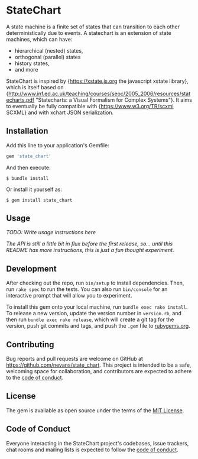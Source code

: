 # StateChart

A state machine is a finite set of states that can transition to each other
deterministically due to events.  A statechart is an extension of state
machines, which can have:
* hierarchical (nested) states,
* orthogonal (parallel) states
* history states,
* and more

StateChart is inspired by {https://xstate.js.org the javascript xstate library},
which is itself based on
{http://www.inf.ed.ac.uk/teaching/courses/seoc/2005_2006/resources/statecharts.pdf
"Statecharts: a Visual Formalism for Complex Systems"}. It aims to eventually be
fully compatible with {https://www.w3.org/TR/scxml SCXML} and with xchart JSON
serialization.

## Installation

Add this line to your application's Gemfile:

```ruby
gem 'state_chart'
```

And then execute:

    $ bundle install

Or install it yourself as:

    $ gem install state_chart

## Usage

_TODO: Write usage instructions here_

_The API is still a little bit in flux before the first release, so... until
this README has more instructions, this is just a fun thought experiment._

## Development

After checking out the repo, run `bin/setup` to install dependencies. Then, run
`rake spec` to run the tests. You can also run `bin/console` for an interactive
prompt that will allow you to experiment.

To install this gem onto your local machine, run `bundle exec rake install`. To
release a new version, update the version number in `version.rb`, and then run
`bundle exec rake release`, which will create a git tag for the version, push
git commits and tags, and push the `.gem` file to
[rubygems.org](https://rubygems.org).

## Contributing

Bug reports and pull requests are welcome on GitHub at
https://github.com/nevans/state_chart. This project is intended to be a safe,
welcoming space for collaboration, and contributors are expected to adhere to
the [code of
conduct](https://github.com/nevans/state_chart/blob/master/CODE_OF_CONDUCT.md).

## License

The gem is available as open source under the terms of the [MIT
License](https://opensource.org/licenses/MIT).

## Code of Conduct

Everyone interacting in the StateChart project's codebases, issue trackers, chat
rooms and mailing lists is expected to follow the [code of
conduct](https://github.com/nevans/state_chart/blob/master/CODE_OF_CONDUCT.md).
